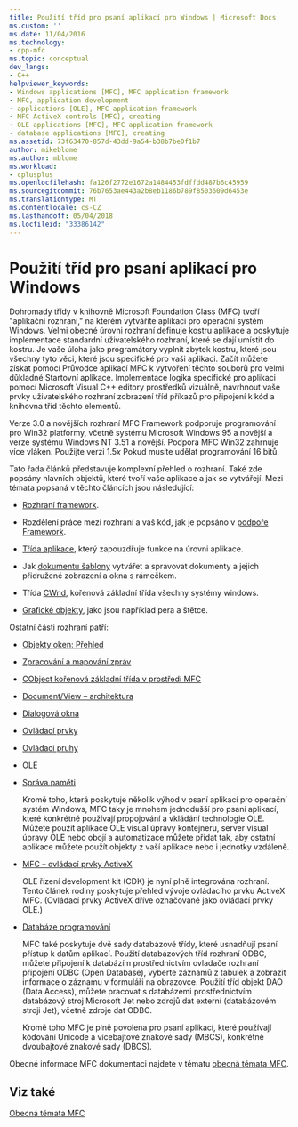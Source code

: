 ```yaml
---
title: Použití tříd pro psaní aplikací pro Windows | Microsoft Docs
ms.custom: ''
ms.date: 11/04/2016
ms.technology:
- cpp-mfc
ms.topic: conceptual
dev_langs:
- C++
helpviewer_keywords:
- Windows applications [MFC], MFC application framework
- MFC, application development
- applications [OLE], MFC application framework
- MFC ActiveX controls [MFC], creating
- OLE applications [MFC], MFC application framework
- database applications [MFC], creating
ms.assetid: 73f63470-857d-43dd-9a54-b38b7be0f1b7
author: mikeblome
ms.author: mblome
ms.workload:
- cplusplus
ms.openlocfilehash: fa126f2772e1672a1484453fdffdd487b6c45959
ms.sourcegitcommit: 76b7653ae443a2b8eb1186b789f8503609d6453e
ms.translationtype: MT
ms.contentlocale: cs-CZ
ms.lasthandoff: 05/04/2018
ms.locfileid: "33386142"
---
```

# <a name="using-the-classes-to-write-applications-for-windows"></a>Použití tříd pro psaní aplikací pro Windows
Dohromady třídy v knihovně Microsoft Foundation Class (MFC) tvoří "aplikační rozhraní," na kterém vytváříte aplikaci pro operační systém Windows. Velmi obecné úrovni rozhraní definuje kostru aplikace a poskytuje implementace standardní uživatelského rozhraní, které se dají umístit do kostru. Je vaše úloha jako programátory vyplnit zbytek kostru, které jsou všechny tyto věci, které jsou specifické pro vaši aplikaci. Začít můžete získat pomocí Průvodce aplikací MFC k vytvoření těchto souborů pro velmi důkladné Startovní aplikace. Implementace logika specifické pro aplikaci pomocí Microsoft Visual C++ editory prostředků vizuálně, navrhnout vaše prvky uživatelského rozhraní zobrazení tříd příkazů pro připojení k kód a knihovna tříd těchto elementů.  
  
 Verze 3.0 a novějších rozhraní MFC Framework podporuje programování pro Win32 platformy, včetně systému Microsoft Windows 95 a novější a verze systému Windows NT 3.51 a novější. Podpora MFC Win32 zahrnuje více vláken. Použijte verzi 1.5*x* Pokud musíte udělat programování 16 bitů.  
  
 Tato řada článků představuje komplexní přehled o rozhraní. Také zde popsány hlavních objektů, které tvoří vaše aplikace a jak se vytvářejí. Mezi témata popsaná v těchto článcích jsou následující:  
  
-   [Rozhraní framework](../mfc/framework-mfc.md).  
  
-   Rozdělení práce mezi rozhraní a váš kód, jak je popsáno v [podpoře Framework](../mfc/building-on-the-framework.md).  
  
-   [Třída aplikace](../mfc/cwinapp-the-application-class.md), který zapouzdřuje funkce na úrovni aplikace.  
  
-   Jak [dokumentu šablony](../mfc/document-templates-and-the-document-view-creation-process.md) vytvářet a spravovat dokumenty a jejich přidružené zobrazení a okna s rámečkem.  
  
-   Třída [CWnd](../mfc/window-objects.md), kořenová základní třída všechny systémy windows.  
  
-   [Grafické objekty](../mfc/graphic-objects.md), jako jsou například pera a štětce.  
  
 Ostatní části rozhraní patří:  
  
-   [Objekty oken: Přehled](../mfc/window-objects.md)  
  
-   [Zpracování a mapování zpráv](../mfc/message-handling-and-mapping.md)  
  
-   [CObject kořenová základní třída v prostředí MFC](../mfc/using-cobject.md)  
  
-   [Document/View – architektura](../mfc/document-view-architecture.md)  
  
-   [Dialogová okna](../mfc/dialog-boxes.md)  
  
-   [Ovládací prvky](../mfc/controls-mfc.md)  
  
-   [Ovládací pruhy](../mfc/control-bars.md)  
  
-   [OLE](../mfc/ole-in-mfc.md)  
  
-   [Správa paměti](../mfc/memory-management.md)  
  
     Kromě toho, která poskytuje několik výhod v psaní aplikací pro operační systém Windows, MFC taky je mnohem jednodušší pro psaní aplikací, které konkrétně používají propojování a vkládání technologie OLE. Můžete použít aplikace OLE visual úpravy kontejneru, server visual úpravy OLE nebo obojí a automatizace můžete přidat tak, aby ostatní aplikace můžete použít objekty z vaší aplikace nebo i jednotky vzdáleně.  
  
-   [MFC – ovládací prvky ActiveX](../mfc/mfc-activex-controls.md)  
  
     OLE řízení development kit (CDK) je nyní plně integrována rozhraní. Tento článek rodiny poskytuje přehled vývoje ovládacího prvku ActiveX MFC. (Ovládací prvky ActiveX dříve označované jako ovládací prvky OLE.)  
  
-   [Databáze programování](../data/data-access-programming-mfc-atl.md)  
  
     MFC také poskytuje dvě sady databázové třídy, které usnadňují psaní přístup k datům aplikací. Použití databázových tříd rozhraní ODBC, můžete připojení k databázím prostřednictvím ovladače rozhraní připojení ODBC (Open Database), vyberte záznamů z tabulek a zobrazit informace o záznamu v formuláři na obrazovce. Použití tříd objekt DAO (Data Access), můžete pracovat s databázemi prostřednictvím databázový stroj Microsoft Jet nebo zdrojů dat externí (databázovém stroji Jet), včetně zdroje dat ODBC.  
  
     Kromě toho MFC je plně povolena pro psaní aplikací, které používají kódování Unicode a vícebajtové znakové sady (MBCS), konkrétně dvoubajtové znakové sady (DBCS).  
  
 Obecné informace MFC dokumentaci najdete v tématu [obecná témata MFC](../mfc/general-mfc-topics.md).  
  
## <a name="see-also"></a>Viz také  
 [Obecná témata MFC](../mfc/general-mfc-topics.md)

